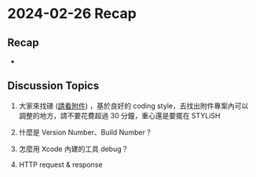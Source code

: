 # 2024-02-26 Recap
## Recap

- 
    
    

## Discussion Topics

1. 大家來找碴 ([請看附件](https://discord.com/channels/1189112358832984104/1189498607859150930/1210517877766098954)) ，基於良好的 coding style，去找出附件專案內可以調整的地方，請不要花費超過 30 分鐘，重心還是要擺在 STYLiSH
    
3. 什麼是 Version Number、Build Number？
4. 怎麼用 Xcode 內建的工具 debug？
5. HTTP request & response